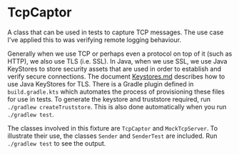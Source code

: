# TcpCaptor

A class that can be used in tests to capture TCP messages. The use case I've applied this to
was verifying remote logging behaviour.

Generally when we use TCP or perhaps even a protocol on top of it (such as HTTP), we also use
TLS (i.e. SSL). In Java, when we use SSL, we use Java KeyStores to store security assets that
are used in order to establish and verify secure connections. The document 
[Keystores.md](Keystores.md) describes how to use Java KeyStores for TLS. There is a Gradle
plugin defined in `build.gradle.kts` which automates the process of provisioning these files
for use in tests. To generate the keystore and truststore required, run 
`./gradlew createTruststore`. This is also done automatically when you run `./gradlew test`.

The classes involved in this fixture are `TcpCaptor` and `MockTcpServer`. To illustrate their
use, the classes `Sender` and `SenderTest` are included. Run `./gradlew test` to see the 
output.